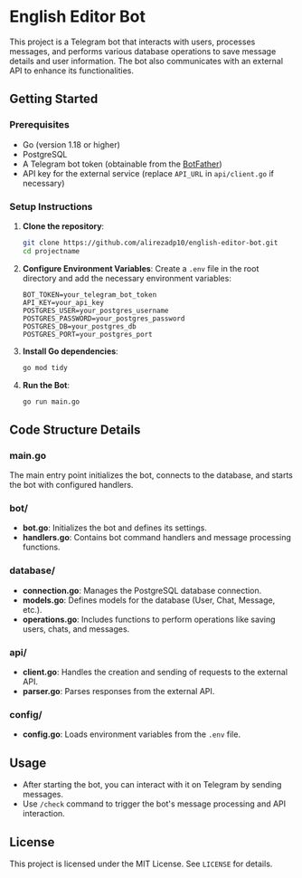 
# English Editor Bot

This project is a Telegram bot that interacts with users, processes messages, and performs various database operations to save message details and user information. The bot also communicates with an external API to enhance its functionalities.

## Getting Started

### Prerequisites

- Go (version 1.18 or higher)
- PostgreSQL
- A Telegram bot token (obtainable from the [BotFather](https://core.telegram.org/bots#botfather))
- API key for the external service (replace `API_URL` in `api/client.go` if necessary)

### Setup Instructions

1. **Clone the repository**:
   ```bash
   git clone https://github.com/alirezadp10/english-editor-bot.git
   cd projectname
   ```

2. **Configure Environment Variables**:
   Create a `.env` file in the root directory and add the necessary environment variables:

   ```plaintext
   BOT_TOKEN=your_telegram_bot_token
   API_KEY=your_api_key
   POSTGRES_USER=your_postgres_username
   POSTGRES_PASSWORD=your_postgres_password
   POSTGRES_DB=your_postgres_db
   POSTGRES_PORT=your_postgres_port
   ```

3. **Install Go dependencies**:
   ```bash
   go mod tidy
   ```

4. **Run the Bot**:
   ```bash
   go run main.go
   ```

## Code Structure Details

### main.go

The main entry point initializes the bot, connects to the database, and starts the bot with configured handlers.

### bot/

- **bot.go**: Initializes the bot and defines its settings.
- **handlers.go**: Contains bot command handlers and message processing functions.

### database/

- **connection.go**: Manages the PostgreSQL database connection.
- **models.go**: Defines models for the database (User, Chat, Message, etc.).
- **operations.go**: Includes functions to perform operations like saving users, chats, and messages.

### api/

- **client.go**: Handles the creation and sending of requests to the external API.
- **parser.go**: Parses responses from the external API.

### config/

- **config.go**: Loads environment variables from the `.env` file.

## Usage

- After starting the bot, you can interact with it on Telegram by sending messages.
- Use `/check` command to trigger the bot's message processing and API interaction.

## License

This project is licensed under the MIT License. See `LICENSE` for details.
